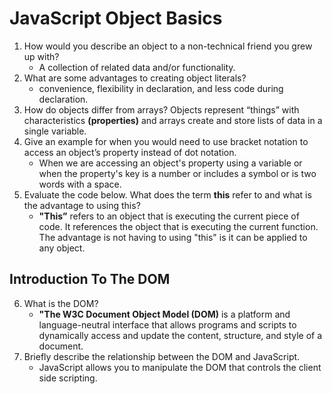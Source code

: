 
# JavaScript Object Basics

1. How would you describe an object to a non-technical friend you grew up with?
    -  A collection of related data and/or functionality.
2. What are some advantages to creating object literals?
    - convenience, flexibility in declaration, and less code during declaration.
3. How do objects differ from arrays? Objects represent “things” with characteristics **(properties)** and arrays create and store lists of data in a single variable.
4. Give an example for when you would need to use bracket notation to access an object’s property instead of dot notation.
    - When we are accessing an object's property using a variable or when the property's key is a number or includes a symbol or is two words with a space.
5. Evaluate the code below. What does the term **this** refer to and what is the advantage to using this?
    - **"This”** refers to an object that is executing the current piece of code. It references the object that is executing the current function. The advantage is not having to using "this" is it can be applied to any object.

## Introduction To The DOM

6. What is the DOM?
    - **"The W3C Document Object Model (DOM)** is a platform and language-neutral interface that allows programs and scripts to dynamically access and update the content, structure, and style of a document.
7. Briefly describe the relationship between the DOM and JavaScript.
    - JavaScript allows you to manipulate the DOM that controls the client side scripting.


